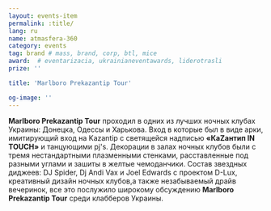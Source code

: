 ```yaml
---
layout: events-item
permalink: :title/
lang: ru
name: atmasfera-360
category: events
tag: brand # mass, brand, corp, btl, mice
award:  # eventarizacia, ukrainianeventawards, liderotrasli
prize: ''

title: 'Marlboro Prekazantip Tour'

og-image: ''
---
```


<b>Marlboro Prekazantip Tour</b> проходил в одних из лучших ночных клубах Украины: Донецка, Одессы и Харькова. Вход в которые был в виде арки, имитирующий вход на Kazantip c светящейся надписью <b>«КаZантип IN TOUCH»</b> и танцующими pj's. Декорации в залах ночных клубов были с тремя нестандартными плазменными стенками, расставленные под разными углами и зашиты в желтые чемоданчики.  Состав звездных диджеев: DJ Spider, Dj Andi Vax и Joel Edwards с проектом D-Lux, креативный дизайн ночных клубов,а также незабываемый драйв вечеринок, все это послужило широкому  обсуждению <b>Marlboro Prekazantip Tour</b>  среди клабберов Украины.
